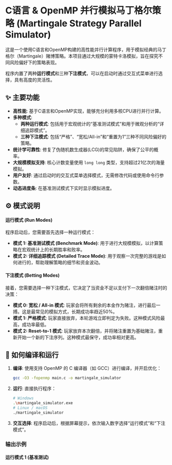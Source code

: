 # C语言 & OpenMP 并行模拟马丁格尔策略 (Martingale Strategy Parallel Simulator)

这是一个使用C语言和OpenMP构建的高性能并行计算程序，用于模拟经典的马丁格尔（Martingale）赌博策略。本项目通过大规模的蒙特卡洛模拟，旨在探究不同风险偏好下的策略表现。

程序内置了两种**运行模式**和三种**下注模式**，可以在启动时通过交互式菜单进行选择，具有高度的灵活性。

## ✨ 主要功能

* **高性能**: 基于C语言和OpenMP实现，能够充分利用多核CPU进行并行计算。
* **多种模式**:
    * **两种运行模式**: 包括用于宏观统计的“基准测试模式”和用于微观分析的“详细追踪模式”。
    * **三种下注模式**: 包括“严格”、“宽松/All-in”和“重置为1”三种不同风险偏好的策略。
* **统计学可靠性**: 修复了伪随机数生成器(LCG)的常见陷阱，确保了公平的概率。
* **大规模模拟支持**: 核心计数变量使用 `long long` 类型，支持超过21亿次的海量模拟。
* **用户友好**: 通过启动时的交互式菜单选择模式，无需修改代码或使用命令行参数。
* **动态进度条**: 在基准测试模式下实时显示模拟进度。

## ⚙️ 模式说明

#### 运行模式 (Run Modes)
程序启动后，您需要首先选择一种运行模式：
* **模式 1: 基准测试模式 (Benchmark Mode)**: 用于进行大规模模拟，以计算策略在宏观统计上的长期胜率和败率。
* **模式 2: 详细追踪模式 (Detailed Trace Mode)**: 用于观察一次完整的游戏是如何进行的，帮助理解策略的细节和资金波动。

#### 下注模式 (Betting Modes)
接着，您需要选择一种下注模式，它决定了当资金不足以支付下一次翻倍赌注时的决策：
* **模式 0: 宽松 / All-in 模式**: 玩家会将所有剩余的本金作为赌注，进行最后一搏。这是最常见的模拟方式，长期成功率趋近50%。
* **模式 1: 严格模式**: 玩家直接放弃，本轮游戏立即判定为失败。这种模式风险最高，成功率最低。
* **模式 2: Reset-to-1 模式**: 玩家放弃本次翻倍，并将赌注重置为基础赌注，重新开始一个新的下注序列。这种模式最保守，成功率相对更高。

## 🚀 如何编译和运行

1.  **编译**: 使用支持 OpenMP 的 C 编译器（如 GCC）进行编译，并开启优化：
    ```bash
    gcc -O3 -fopenmp main.c -o martingale_simulator
    ```
2.  **运行**: 直接执行程序：
    ```bash
    # Windows
    .\martingale_simulator.exe
    # Linux / macOS
    ./martingale_simulator
    ```
3.  **交互选择**: 程序启动后，根据屏幕提示，依次输入数字选择“运行模式”和“下注模式”。

### 输出示例
#### 运行模式 1 (基准测试)
